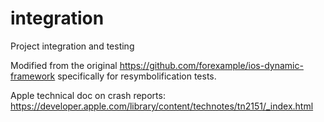 # integration
Project integration and testing

Modified from the original https://github.com/forexample/ios-dynamic-framework specifically for resymbolification tests.

Apple technical doc on crash reports: https://developer.apple.com/library/content/technotes/tn2151/_index.html
